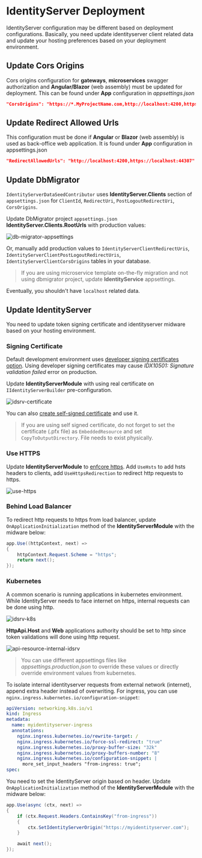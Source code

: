 # IdentityServer Deployment

IdentityServer configuration may be different based on deployment configurations. Basically, you need update identityserver client related data and update your hosting preferences based on your deployment environment.

## Update Cors Origins

Cors origins configuration for **gateways**, **microservices** swagger authorization and **Angular/Blazor** (web assembly) must be updated for deployment. This can be found under **App** configuration in *appsettings.json* 

```json
"CorsOrigins": "https://*.MyProjectName.com,http://localhost:4200,https://localhost:44307,https://localhost:44325,https://localhost:44353,https://localhost:44367,https://localhost:44388,https://localhost:44381,https://localhost:44361",
```

## Update Redirect Allowed Urls

This configuration must be done if **Angular** or **Blazor** (web assembly) is used as back-office web application. It is found under **App** configuration in appsettings.json

```json
"RedirectAllowedUrls": "http://localhost:4200,https://localhost:44307"
```

## Update DbMigrator

`IdentityServerDataSeedContributor` uses **IdentityServer.Clients** section of `appsettings.json` for `ClientId`, `RedirectUri`, `PostLogoutRedirectUri`, `CorsOrigins`.

Update DbMigrator project `appsettings.json` **IdentityServer.Clients.RootUrls** with production values:

![db-migrator-appsettings](../../images/db-migrator-appsettings.png)

Or, manually add production values to `IdentityServerClientRedirectUris`, `IdentityServerClientPostLogoutRedirectUris`, `IdentityServerClientCorsOrigins` tables in your database.

> If you are using microservice template on-the-fly migration and not using dbmigrator project, update **IdentityService** appsettings.

Eventually, you shouldn't have `localhost` related data.

## Update IdentityServer

You need to update token signing certificate and identityserver midware based on your hosting environment.

### Signing Certificate

Default development environment uses [developer signing certificates option](https://github.com/abpframework/abp/blob/dev/modules/identityserver/src/Volo.Abp.IdentityServer.Domain/Volo/Abp/IdentityServer/AbpIdentityServerBuilderOptions.cs#L29). Using developer signing certificates may cause *IDX10501: Signature validation failed* error on production.

Update **IdentityServerModule** with using real certificate on `IIdentityServerBuilder` pre-configuration.

![idsrv-certificate](../../images/idsrv-certificate.png)

You can also [create self-signed certificate](https://docs.abp.io/en/commercial/5.0/startup-templates/microservice/tye-integration#create-developer-certificates) and use it.

> If you are using self signed certificate, do not forget to set the certificate (.pfx file) as `EmbeddedResource` and set `CopyToOutputDirectory`. File needs to exist physically.

### Use HTTPS

Update **IdentityServerModule** to [enfcore https](https://docs.microsoft.com/en-us/aspnet/core/security/enforcing-ssl?view=aspnetcore-6.0&tabs=visual-studio). Add `UseHsts` to add hsts headers to clients, add `UseHttpsRedirection` to redirect http requests to https.

![use-https](../../images/use-https.png)

### Behind Load Balancer

To redirect http requests to https from load balancer, update `OnApplicationInitialization` method of the **IdentityServerModule** with the midware below:

```csharp
app.Use((httpContext, next) =>
{
    httpContext.Request.Scheme = "https";
    return next();
});
```

### Kubernetes

A common scenario is running applications in kubernetes environment. While IdentityServer needs to face internet on https, internal requests can be done using http.

![idsrv-k8s](../../images/idsrv-k8s.png)

**HttpApi.Host** and **Web** applications authority should be set to http since token validations will done using http request.

![api-resource-internal-idsrv](../../images/api-resource-internal-idsrv.png)

> You can use different appsettings files like *appsettings.production.json* to override these values or directly override environment values from kubernetes.

To isolate internal identityserver requests from external network (internet), append extra header instead of overwriting. 
For ingress, you can use `nginx.ingress.kubernetes.io/configuration-snippet`:

```yaml
apiVersion: networking.k8s.io/v1
kind: Ingress
metadata:
  name: myidentityserver-ingress
  annotations:
    nginx.ingress.kubernetes.io/rewrite-target: /
    nginx.ingress.kubernetes.io/force-ssl-redirect: "true"
    nginx.ingress.kubernetes.io/proxy-buffer-size: "32k"
    nginx.ingress.kubernetes.io/proxy-buffers-number: "8"
    nginx.ingress.kubernetes.io/configuration-snippet: |
      more_set_input_headers "from-ingress: true";
spec:
```

You need to set the IdentityServer origin based on header. Update `OnApplicationInitialization` method of the **IdentityServerModule** with the midware below:

```csharp
app.Use(async (ctx, next) =>
{
    if (ctx.Request.Headers.ContainsKey("from-ingress"))
    {
        ctx.SetIdentityServerOrigin("https://myidentityserver.com");
    }

    await next();
});
```
